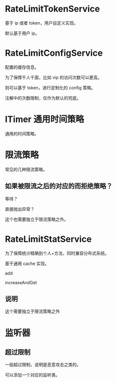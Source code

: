 # RateLimitTokenService

基于 ip 或者 token，用户自定义实现。

默认基于用户 ip。

# RateLimitConfigService

配置的缓存信息。

为了保障千人千面，比如 vip 的访问次数可以更高。

则可以基于 token，进行定制化的 config 策略。

注解中的次数限制，仅作为默认的兜底。

# ITimer 通用时间策略

通用的时间策略。

# 限流策略

常见的几种限流策略。

## 如果被限流之后的对应的而拒绝策略？

等待？

直接抛出异常？

这个也需要独立于限流策略之外。

# RateLimitStatService

为了保障统计精确到个人+方法，同时兼容分布式系统。

基于通用 cache 实现。

add

increaseAndGet

## 说明

这个需要独立于限流策略之外

# 监听器

## 超过限制

一般超过限制，说明是恶意攻击之类的。

可以添加一个对应的监听类。

